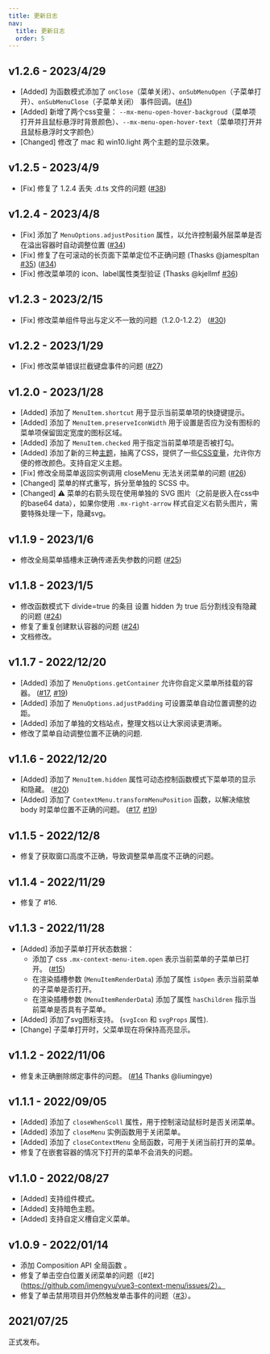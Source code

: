 ```yaml
---
title: 更新日志
nav:
  title: 更新日志
  order: 5
---
```


## v1.2.6 - 2023/4/29

* [Added] 为函数模式添加了 `onClose`（菜单关闭）、`onSubMenuOpen`（子菜单打开）、`onSubMenuClose`（子菜单关闭） 事件回调。([#41](https://github.com/imengyu/vue3-context-menu/issues/41))
* [Added] 新增了两个css变量： `--mx-menu-open-hover-backgroud`（菜单项打开并且鼠标悬浮时背景颜色）、`--mx-menu-open-hover-text`（菜单项打开并且鼠标悬浮时文字颜色）
* [Changed] 修改了 mac 和 win10.light 两个主题的显示效果。

## v1.2.5 - 2023/4/9

* [Fix] 修复了 1.2.4 丢失 .d.ts 文件的问题 ([#38](https://github.com/imengyu/vue3-context-menu/issues/38))

## v1.2.4 - 2023/4/8

* [Fix] 添加了 `MenuOptions.adjustPosition` 属性，以允许控制最外层菜单是否在溢出容器时自动调整位置 ([#34](https://github.com/imengyu/vue3-context-menu/issues/34))
* [Fix] 修复了在可滚动的长页面下菜单定位不正确问题 (Thasks @jamespltan [#35](https://github.com/imengyu/vue3-context-menu/pull/35)) ([#34](https://github.com/imengyu/vue3-context-menu/issues/34))
* [Fix] 修改菜单项的 icon、label属性类型验证 (Thasks @kjellmf [#36](https://github.com/imengyu/vue3-context-menu/pull/36))

## v1.2.3 - 2023/2/15

* [Fix] 修改菜单组件导出与定义不一致的问题（1.2.0-1.2.2） ([#30](https://github.com/imengyu/vue3-context-menu/issues/30))

## v1.2.2 - 2023/1/29

* [Fix] 修改菜单错误拦截键盘事件的问题 ([#27](https://github.com/imengyu/vue3-context-menu/issues/27))

## v1.2.0 - 2023/1/28

* [Added] 添加了 `MenuItem.shortcut` 用于显示当前菜单项的快捷键提示。
* [Added] 添加了 `MenuItem.preserveIconWidth` 用于设置是否应为没有图标的菜单项保留固定宽度的图标区域。
* [Added] 添加了 `MenuItem.checked` 用于指定当前菜单项是否被打勾。
* [Added] 添加了新的三种[主题](../guide/theme.md)，抽离了CSS，提供了一些[CSS变量](../guide/customize.md#css变量)，允许你方便的修改颜色。支持自定义主题。
* [Fix] 修改全局菜单返回实例调用 closeMenu 无法关闭菜单的问题 ([#26](https://github.com/imengyu/vue3-context-menu/issues/26))
* [Changed] 菜单的样式重写，拆分至单独的 SCSS 中。
* [Changed] ⚠ 菜单的右箭头现在使用单独的 SVG 图片（之前是嵌入在css中的base64 data），如果你使用 `.mx-right-arrow` 样式自定义右箭头图片，需要特殊处理一下，隐藏svg。

## v1.1.9 - 2023/1/6

* 修改全局菜单插槽未正确传递丢失参数的问题 ([#25](https://github.com/imengyu/vue3-context-menu/issues/25))

## v1.1.8 - 2023/1/5

* 修改函数模式下 divide=true 的条目 设置 hidden 为 true 后分割线没有隐藏的问题 ([#24](https://github.com/imengyu/vue3-context-menu/issues/24))
* 修复了重复创建默认容器的问题 ([#24](https://github.com/imengyu/vue3-context-menu/issues/24))
* 文档修改。

## v1.1.7 - 2022/12/20

* [Added] 添加了 `MenuOptions.getContainer` 允许你自定义菜单所挂载的容器。 ([#17](https://github.com/imengyu/vue3-context-menu/issues/17), [#19](https://github.com/imengyu/vue3-context-menu/issues/19))
* [Added] 添加了 `MenuOptions.adjustPadding` 可设置菜单自动位置调整的边距。
* [Added] 添加了单独的文档站点，整理文档以让大家阅读更清晰。
* 修改了菜单自动调整位置不正确的问题.

## v1.1.6 - 2022/12/20

* [Added] 添加了 `MenuItem.hidden` 属性可动态控制函数模式下菜单项的显示和隐藏。 ([#20](https://github.com/imengyu/vue3-context-menu/issues/20))
* [Added] 添加了 `ContextMenu.transformMenuPosition` 函数，以解决缩放 body 时菜单位置不正确的问题。 ([#17](https://github.com/imengyu/vue3-context-menu/issues/17), [#19](https://github.com/imengyu/vue3-context-menu/issues/19))

## v1.1.5 - 2022/12/8

* 修复了获取窗口高度不正确，导致调整菜单高度不正确的问题。

## v1.1.4 - 2022/11/29

* 修复了 #16.

## v1.1.3 - 2022/11/28

* [Added] 添加子菜单打开状态数据：
  * 添加了 css `.mx-context-menu-item.open` 表示当前菜单的子菜单已打开。 ([#15](https://github.com/imengyu/vue3-context-menu/issues/15))
  * 在渲染插槽参数 (`MenuItemRenderData`) 添加了属性 `isOpen` 表示当前菜单的子菜单是否打开。
  * 在渲染插槽参数 (`MenuItemRenderData`) 添加了属性 `hasChildren` 指示当前菜单是否具有子菜单。
* [Added] 添加了svg图标支持。 (`svgIcon` 和 `svgProps` 属性).
* [Change] 子菜单打开时，父菜单现在将保持高亮显示。

## v1.1.2 - 2022/11/06

* 修复未正确删除绑定事件的问题。 ([#14](https://github.com/imengyu/vue3-context-menu/pull/14) Thanks @liumingye)

## v1.1.1 - 2022/09/05

* [Added] 添加了 `closeWhenScoll` 属性，用于控制滚动鼠标时是否关闭菜单。
* [Added] 添加了 `closeMenu` 实例函数用于关闭菜单。
* [Added] 添加了 `closeContextMenu` 全局函数，可用于关闭当前打开的菜单。
* 修复了在嵌套容器的情况下打开的菜单不会消失的问题。

## v1.1.0 - 2022/08/27

* [Added] 支持组件模式。
* [Added] 支持暗色主题。
* [Added] 支持自定义槽自定义菜单。

## v1.0.9 - 2022/01/14

* 添加 Composition API 全局函数 。
* 修复了单击空白位置关闭菜单的问题（[#2](https://github.com/imengyu/vue3-context-menu/issues/2）。
* 修复了单击禁用项目并仍然触发单击事件的问题（[#3](https://github.com/imengyu/vue3-context-menu/issues/3)）。

## 2021/07/25

正式发布。
